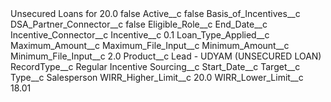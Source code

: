 <?xml version="1.0" encoding="UTF-8"?>
<CustomMetadata xmlns="http://soap.sforce.com/2006/04/metadata" xmlns:xsi="http://www.w3.org/2001/XMLSchema-instance" xmlns:xsd="http://www.w3.org/2001/XMLSchema">
    <label>Unsecured Loans for 20.0</label>
    <protected>false</protected>
    <values>
        <field>Active__c</field>
        <value xsi:type="xsd:boolean">false</value>
    </values>
    <values>
        <field>Basis_of_Incentives__c</field>
        <value xsi:nil="true"/>
    </values>
    <values>
        <field>DSA_Partner_Connector__c</field>
        <value xsi:type="xsd:boolean">false</value>
    </values>
    <values>
        <field>Eligible_Role__c</field>
        <value xsi:nil="true"/>
    </values>
    <values>
        <field>End_Date__c</field>
        <value xsi:nil="true"/>
    </values>
    <values>
        <field>Incentive_Connector__c</field>
        <value xsi:nil="true"/>
    </values>
    <values>
        <field>Incentive__c</field>
        <value xsi:type="xsd:double">0.1</value>
    </values>
    <values>
        <field>Loan_Type_Applied__c</field>
        <value xsi:nil="true"/>
    </values>
    <values>
        <field>Maximum_Amount__c</field>
        <value xsi:nil="true"/>
    </values>
    <values>
        <field>Maximum_File_Input__c</field>
        <value xsi:nil="true"/>
    </values>
    <values>
        <field>Minimum_Amount__c</field>
        <value xsi:nil="true"/>
    </values>
    <values>
        <field>Minimum_File_Input__c</field>
        <value xsi:type="xsd:double">2.0</value>
    </values>
    <values>
        <field>Product__c</field>
        <value xsi:type="xsd:string">Lead - UDYAM (UNSECURED LOAN)</value>
    </values>
    <values>
        <field>RecordType__c</field>
        <value xsi:type="xsd:string">Regular Incentive</value>
    </values>
    <values>
        <field>Sourcing__c</field>
        <value xsi:nil="true"/>
    </values>
    <values>
        <field>Start_Date__c</field>
        <value xsi:nil="true"/>
    </values>
    <values>
        <field>Target__c</field>
        <value xsi:nil="true"/>
    </values>
    <values>
        <field>Type__c</field>
        <value xsi:type="xsd:string">Salesperson</value>
    </values>
    <values>
        <field>WIRR_Higher_Limit__c</field>
        <value xsi:type="xsd:double">20.0</value>
    </values>
    <values>
        <field>WIRR_Lower_Limit__c</field>
        <value xsi:type="xsd:double">18.01</value>
    </values>
</CustomMetadata>
